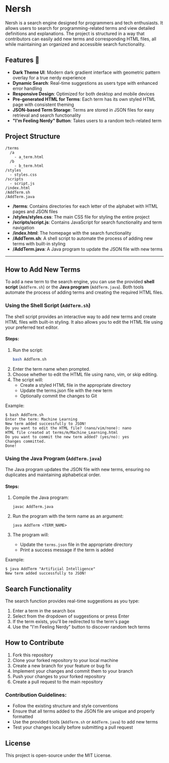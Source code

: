 # Nersh

Nersh is a search engine designed for programmers and tech enthusiasts. It allows users to search for programming-related terms and view detailed definitions and explanations. The project is structured in a way that contributors can easily add new terms and corresponding HTML files, all while maintaining an organized and accessible search functionality.

## Features 💫
- **Dark Theme UI**: Modern dark gradient interface with geometric pattern overlay for a true nerdy experience
- **Dynamic Search**: Real-time suggestions as users type with enhanced error handling
- **Responsive Design**: Optimized for both desktop and mobile devices
- **Pre-generated HTML for Terms**: Each term has its own styled HTML page with consistent theming
- **JSON-based Term Storage**: Terms are stored in JSON files for easy retrieval and search functionality
- **"I'm Feeling Nerdy" Button**: Takes users to a random tech-related term

## Project Structure
```
/terms
  /a
    - a_term.html
  /b
    - b_term.html
/styles
  - styles.css
/scripts
  - script.js
/index.html
/AddTerm.sh
/AddTerm.java
```
- **/terms**: Contains directories for each letter of the alphabet with HTML pages and JSON files
- **/styles/styles.css**: The main CSS file for styling the entire project
- **/scripts/script.js**: Contains JavaScript for search functionality and term navigation
- **/index.html**: The homepage with the search functionality
- **/AddTerm.sh**: A shell script to automate the process of adding new terms with built-in styling
- **/AddTerm.java**: A Java program to update the JSON file with new terms

---

## How to Add New Terms

To add a new term to the search engine, you can use the provided **shell script** (`AddTerm.sh`) or the **Java program** (`AddTerm.java`). Both tools automate the process of adding terms and creating the required HTML files.

### **Using the Shell Script (`AddTerm.sh`)**
The shell script provides an interactive way to add new terms and create HTML files with built-in styling. It also allows you to edit the HTML file using your preferred text editor.

#### Steps:
1. Run the script:
   ```bash
   bash AddTerm.sh
   ```
2. Enter the term name when prompted.
3. Choose whether to edit the HTML file using nano, vim, or skip editing.
4. The script will:
   - Create a styled HTML file in the appropriate directory
   - Update the terms.json file with the new term
   - Optionally commit the changes to Git

Example:
```
$ bash AddTerm.sh
Enter the term: Machine Learning
New term added successfully to JSON!
Do you want to edit the HTML file? (nano/vim/none): nano
HTML file created at terms/m/Machine_Learning.html
Do you want to commit the new term added? (yes/no): yes
Changes committed.
Done!
```

### **Using the Java Program (`AddTerm.java`)**

The Java program updates the JSON file with new terms, ensuring no duplicates and maintaining alphabetical order.

#### Steps:
1. Compile the Java program:
   ```
   javac AddTerm.java
   ```

2. Run the program with the term name as an argument:
   ```
   java AddTerm <TERM_NAME>
   ```

3. The program will:
   - Update the `terms.json` file in the appropriate directory
   - Print a success message if the term is added

Example:
```
$ java AddTerm "Artificial Intelligence"
New term added successfully to JSON!
```

## Search Functionality

The search function provides real-time suggestions as you type:
1. Enter a term in the search box
2. Select from the dropdown of suggestions or press Enter
3. If the term exists, you'll be redirected to the term's page
4. Use the "I'm Feeling Nerdy" button to discover random tech terms

## How to Contribute
1. Fork this repository
2. Clone your forked repository to your local machine
3. Create a new branch for your feature or bug fix
4. Implement your changes and commit them to your branch
5. Push your changes to your forked repository
6. Create a pull request to the main repository

### Contribution Guidelines:
- Follow the existing structure and style conventions
- Ensure that all terms added to the JSON file are unique and properly formatted
- Use the provided tools (`AddTerm.sh` or `AddTerm.java`) to add new terms
- Test your changes locally before submitting a pull request

## License
This project is open-source under the MIT License.
